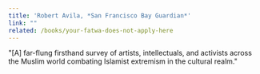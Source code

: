 ```yaml
---
title: 'Robert Avila, *San Francisco Bay Guardian​​*'
link: ""
related: /books/your-fatwa-does-not-apply-here
---
```

<p>
	 "[A] far-flung firsthand survey of artists, intellectuals, and activists across the Muslim world combating Islamist extremism in the cultural realm."
</p>